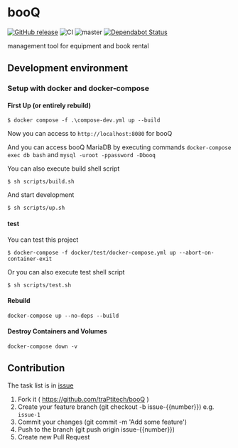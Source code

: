 # booQ

[![GitHub release](https://img.shields.io/github/release/traPtitech/booQ.svg)](https://GitHub.com/traPtitech/booQ/releases/)
![CI](https://github.com/traPtitech/booQ/workflows/CI/badge.svg)
![master](https://github.com/traPtitech/booQ/workflows/master/badge.svg)
[![Dependabot Status](https://api.dependabot.com/badges/status?host=github&repo=traPtitech/booQ)](https://dependabot.com)

management tool for equipment and book rental

## Development environment

### Setup with docker and docker-compose

#### First Up (or entirely rebuild)

```
$ docker compose -f .\compose-dev.yml up --build
```

Now you can access to `http://localhost:8080` for booQ

And you can access booQ MariaDB by executing commands
`docker-compose exec db bash` and `mysql -uroot -ppassword -Dbooq`

You can also execute build shell script

```
$ sh scripts/build.sh
```

And start development

```
$ sh scripts/up.sh
```

#### test

You can test this project

```
$ docker-compose -f docker/test/docker-compose.yml up --abort-on-container-exit
```

Or you can also execute test shell script

```
$ sh scripts/test.sh
```

#### Rebuild

`docker-compose up --no-deps --build`

#### Destroy Containers and Volumes

`docker-compose down -v`

## Contribution

The task list is in [issue](https://github.com/traPtitech/booQ/issues)

1. Fork it ( https://github.com/traPtitech/booQ )
2. Create your feature branch (git checkout -b issue-{{number}}) e.g. `issue-1`
3. Commit your changes (git commit -m 'Add some feature')
4. Push to the branch (git push origin issue-{{number}})
5. Create new Pull Request

